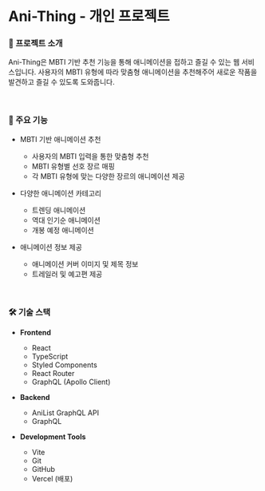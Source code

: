 # Ani-Thing - 개인 프로젝트

### 📝 프로젝트 소개

Ani-Thing은 MBTI 기반 추천 기능을 통해 애니메이션을 접하고 즐길 수 있는 웹 서비스입니다. 사용자의 MBTI 유형에 따라 맞춤형 애니메이션을 추천해주어 새로운 작품을 발견하고 즐길 수 있도록 도와줍니다.

<br>

### 🎯 주요 기능

- MBTI 기반 애니메이션 추천

  - 사용자의 MBTI 입력을 통한 맞춤형 추천
  - MBTI 유형별 선호 장르 매핑
  - 각 MBTI 유형에 맞는 다양한 장르의 애니메이션 제공

- 다양한 애니메이션 카테고리

  - 트렌딩 애니메이션
  - 역대 인기순 애니메이션
  - 개봉 예정 애니메이션

- 애니메이션 정보 제공

  - 애니메이션 커버 이미지 및 제목 정보
  - 트레일러 및 예고편 제공

<br>

### 🛠 기술 스택

- **Frontend**

  - React
  - TypeScript
  - Styled Components
  - React Router
  - GraphQL (Apollo Client)

- **Backend**

  - AniList GraphQL API
  - GraphQL

- **Development Tools**
  - Vite
  - Git
  - GitHub
  - Vercel (배포)
